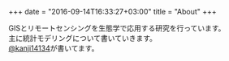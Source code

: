 +++
date = "2016-09-14T16:33:27+03:00"
title = "About"
+++

GISとリモートセンシングを生態学で応用する研究を行っています。  
主に統計モデリングについて書いていきます。  
[@kanji14134](https://twitter.com/kanji14134)が書いてます。